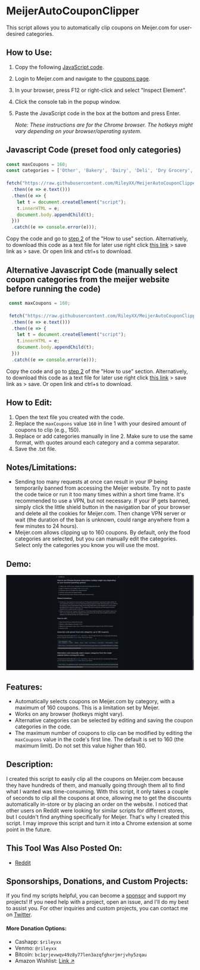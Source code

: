 # MeijerAutoCouponClipper
This script allows you to automatically clip coupons on Meijer.com for user-desired categories.

## How to Use:
1. Copy the following [JavaScript code](https://github.com/RileyXX/MeijerAutoCouponClipper#javascript-code-preset-food-only-categories).
2. Login to Meijer.com and navigate to the [coupons page](https://www.meijer.com/content/meijer/en/mperks/coupons.html).
3. In your browser, press F12 or right-click and select "Inspect Element".
4. Click the console tab in the popup window.
5. Paste the JavaScript code in the box at the bottom and press Enter.

   *Note: These instructions are for the Chrome browser. The hotkeys might vary depending on your browser/operating system.*
 
## Javascript Code (preset food only categories)
   ```javascript
   const maxCoupons = 160;
   const categories = ['Other', 'Bakery', 'Dairy', 'Deli', 'Dry Grocery', 'Fresh Meat', 'Fresh Seafood', 'Frozen Foods', 'Packaged Meat', 'Produce', 'Drinks'];
   
   fetch("https://raw.githubusercontent.com/RileyXX/MeijerAutoCouponClipper/main/MeijerAutoCouponClipper.js")
     .then((e => e.text()))
     .then((e => {
       let t = document.createElement("script");
       t.innerHTML = e;
       document.body.appendChild(t);
     }))
     .catch((e => console.error(e)));
   ```
Copy the code and go to [step 2](https://github.com/RileyXX/MeijerAutoCouponClipper#how-to-use) of the "How to use" section. Alternatively, to download this code as a text file for later use right click [this link](https://raw.githubusercontent.com/RileyXX/MeijerAutoCouponClipper/main/MeijerAutoCouponClipper.txt) > save link as > save. Or open link and ctrl+s to download.

## Alternative Javascript Code (manually select coupon categories from the meijer website before running the code)
   ```javascript
    const maxCoupons = 160;
    
    fetch("https://raw.githubusercontent.com/RileyXX/MeijerAutoCouponClipper/main/MeijerAutoCouponClipperNoCategories.js")
     .then((e => e.text()))
     .then((e => {
       let t = document.createElement("script");
       t.innerHTML = e;
       document.body.appendChild(t);
     }))
     .catch((e => console.error(e)));
   ```
Copy the code and go to [step 2](https://github.com/RileyXX/MeijerAutoCouponClipper#how-to-use) of the "How to use" section. Alternatively, to download this code as a text file for later use right click [this link](https://raw.githubusercontent.com/RileyXX/MeijerAutoCouponClipper/main/MeijerAutoCouponClipperNoCategories.txt) > save link as > save. Or open link and ctrl+s to download.

## How to Edit:
1. Open the text file you created with the code.
2. Replace the `maxCoupons` value `160` in line 1 with your desired amount of coupons to clip (e.g., 150).
3. Replace or add categories manually in line 2. Make sure to use the same format, with quotes around each category and a comma separator.
4. Save the .txt file.

## Notes/Limitations:
- Sending too many requests at once can result in your IP being temporarily banned from accessing the Meijer website. Try not to paste the code twice or run it too many times within a short time frame. It's recommended to use a VPN, but not necessary. If your IP gets banned, simply click the little shield button in the navigation bar of your browser and delete all the cookies for Meijer.com. Then change VPN server or wait (the duration of the ban is unknown, could range anywhere from a few minutes to 24 hours).
- Meijer.com allows clipping up to 160 coupons. By default, only the food categories are selected, but you can manually edit the categories. Select only the categories you know you will use the most.

## Demo:
![Demo](https://raw.githubusercontent.com/RileyXX/MeijerAutoCouponClipper/main/demo.gif)

## Features:
- Automatically selects coupons on Meijer.com by category, with a maximum of 160 coupons. This is a limitation set by Meijer.
- Works on any browser (hotkeys might vary).
- Alternative categories can be selected by editing and saving the coupon categories in the code.
- The maximum number of coupons to clip can be modified by editing the `maxCoupons` value in the code's first line. The default is set to 160 (the maximum limit). Do not set this value higher than 160.

## Description:
I created this script to easily clip all the coupons on Meijer.com because they have hundreds of them, and manually going through them all to find what I wanted was time-consuming. With this script, it only takes a couple of seconds to clip all the coupons at once, allowing me to get the discounts automatically in-store or by placing an order on the website. I noticed that other users on Reddit were looking for similar scripts for different stores, but I couldn't find anything specifically for Meijer. That's why I created this script. I may improve this script and turn it into a Chrome extension at some point in the future.

## This Tool Was Also Posted On:
- [Reddit](https://www.reddit.com/r/meijer/comments/108iftd/auto_clip_all_coupons_script_for_meijercom_with/)

## Sponsorships, Donations, and Custom Projects:
If you find my scripts helpful, you can become a [sponsor](https://github.com/sponsors/RileyXX) and support my projects! If you need help with a project, open an issue, and I'll do my best to assist you. For other inquiries and custom projects, you can contact me on [Twitter](https://twitter.com/RileyxBell).

#### More Donation Options:
- Cashapp: `$rileyxx`
- Venmo: `@rileyxx`
- Bitcoin: `bc1qrjevwqv49z8y77len3azqfghxrjmrjvhy5zqau`
- Amazon Wishlist: [Link ↗](https://www.amazon.com/hz/wishlist/ls/WURF5NWZ843U)
